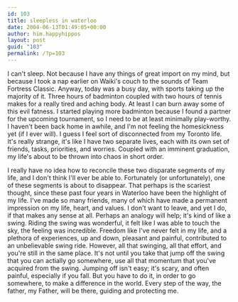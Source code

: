 ```yaml
---
id: 103
title: sleepless in waterloo
date: 2004-06-13T01:49:05+00:00
author: him.happyhippos
layout: post
guid: "103"
permalink: /?p=103
---
```

I can't sleep. Not because I have any things of great import on my mind, but because I took a nap earlier on Waiki's couch to the sounds of Team Fortress Classic. Anyway, today was a busy day, with sports taking up the majority of it. Three hours of badminton coupled with two hours of tennis makes for a really tired and aching body. At least I can burn away some of this evil fatness. I started playing more badminton because I found a partner for the upcoming tournament, so I need to be at least minimally play-worthy. I haven't been back home in awhile, and I'm not feeling the homesickness yet (if I ever will). I guess I feel sort of disconnected from my Toronto life. It's really strange, it's like I have two separate lives, each with its own set of friends, tasks, priorities, and worries. Coupled with an imminent graduation, my life's about to be thrown into chaos in short order.

I really have no idea how to reconcile these two disparate segments of my life, and I don't think I'll ever be able to. Fortunately (or unfortunately), one of these segments is about to disappear. That perhaps is the scariest thought, since these past four years in Waterloo have been the highlight of my life. I've made so many friends, many of which have made a permanent impression on my life, heart, and values. I don't want to leave, and yet I do, if that makes any sense at all. Perhaps an analogy will help; it's kind of like a swing. Riding the swing was wonderful, it felt like I was able to touch the sky, the feeling was incredible. Freedom like I've never felt in my life, and a plethora of experiences, up and down, pleasant and painful, contributed to an unbelievable swing ride. However, all that swinging, all that effort, and you're still in the same place. It's not until you take that jump off the swing that you can actially go somewhere, use all that momentum that you've acquired from the swing. Jumping off isn't easy; it's scary, and often painful, especially if you fall. But you have to do it, in order to go somewhere, to make a difference in the world. Every step of the way, the father, my Father, will be there, guiding and protecting me.